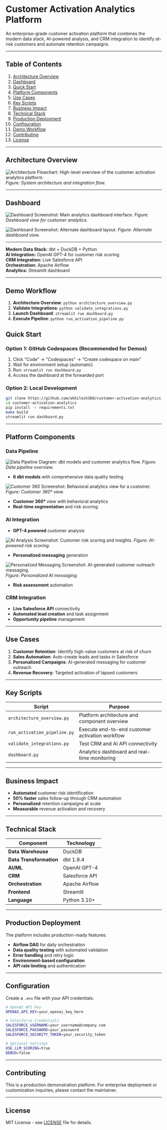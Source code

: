 # Customer Activation Analytics Platform

An enterprise-grade customer activation platform that combines the modern data stack, AI-powered analysis, and CRM integration to identify at-risk customers and automate retention campaigns.

---

## Table of Contents
1. [Architecture Overview](#architecture-overview)
2. [Dashboard](#dashboard)
3. [Quick Start](#quick-start)
4. [Platform Components](#platform-components)
5. [Use Cases](#use-cases)
6. [Key Scripts](#key-scripts)
7. [Business Impact](#business-impact)
8. [Technical Stack](#technical-stack)
9. [Production Deployment](#production-deployment)
10. [Configuration](#configuration)
11. [Demo Workflow](#demo-workflow)
12. [Contributing](#contributing)
13. [License](#license)

---

## Architecture Overview

![Architecture Flowchart: High-level overview of the customer activation analytics platform.](https://github.com/user-attachments/assets/826c12e6-19df-43ce-a087-6034a62f4184)
*Figure: System architecture and integration flow.*

---

## Dashboard

![Dashboard Screenshot: Main analytics dashboard interface.](https://github.com/user-attachments/assets/1059414a-4d24-4eec-abde-026ff2703840)
*Figure: Dashboard view for customer analytics.*

![Dashboard Screenshot: Alternate dashboard layout.](https://github.com/user-attachments/assets/aa5b3157-3368-4c00-835f-a97c66ec7e79)
*Figure: Alternate dashboard view.*

---

**Modern Data Stack:** dbt + DuckDB + Python  
**AI Integration:** OpenAI GPT-4 for customer risk scoring  
**CRM Integration:** Live Salesforce API  
**Orchestration:** Apache Airflow  
**Analytics:** Streamlit dashboard  

---

## Demo Workflow

1. **Architecture Overview**: `python architecture_overview.py`
2. **Validate Integrations**: `python validate_integrations.py`
3. **Launch Dashboard**: `streamlit run dashboard.py`
4. **Execute Pipeline**: `python run_activation_pipeline.py`

## Quick Start

### Option 1: GitHub Codespaces (Recommended for Demos)
1. Click "Code" → "Codespaces" → "Create codespace on main"
2. Wait for environment setup (automatic)
3. Run: `streamlit run dashboard.py`
4. Access the dashboard at the forwarded port

### Option 2: Local Development

```bash
git clone https://github.com/akhilesh360/customer-activation-analytics.git
cd customer-activation-analytics
pip install -r requirements.txt
make build
streamlit run dashboard.py
```

---

## Platform Components

### Data Pipeline

![Data Pipeline Diagram: dbt models and customer analytics flow.](https://github.com/user-attachments/assets/2103f324-c4ab-44d2-85f5-a410f6dcec74)
*Figure: Data pipeline overview.*

- **6 dbt models** with comprehensive data quality testing

![Customer 360 Screenshot: Behavioral analytics view for a customer.](https://github.com/user-attachments/assets/12c492e1-c2ea-49b9-911b-a5c56b18a335)
*Figure: Customer 360° view.*

- **Customer 360°** view with behavioral analytics
- **Real-time segmentation** and risk scoring

### AI Integration

- **GPT-4 powered** customer analysis

![AI Analysis Screenshot: Customer risk scoring and insights.](https://github.com/user-attachments/assets/3f43f08a-b163-4940-9722-2bc73bc8c34a)
*Figure: AI-powered risk scoring.*

- **Personalized messaging** generation

![Personalized Messaging Screenshot: AI-generated customer outreach messaging.](https://github.com/user-attachments/assets/e2998473-35ed-4f03-add6-3dc781e7c26b)
*Figure: Personalized AI messaging.*

- **Risk assessment** automation

### CRM Integration

- **Live Salesforce API** connectivity
- **Automated lead creation** and task assignment
- **Opportunity pipeline** management

---

## Use Cases

1. **Customer Retention**: Identify high-value customers at risk of churn
2. **Sales Automation**: Auto-create leads and tasks in Salesforce
3. **Personalized Campaigns**: AI-generated messaging for customer outreach
4. **Revenue Recovery**: Targeted activation of lapsed customers

---

## Key Scripts

| Script                   | Purpose                                        |
|--------------------------|------------------------------------------------|
| `architecture_overview.py` | Platform architecture and component overview  |
| `run_activation_pipeline.py` | Execute end-to-end customer activation workflow |
| `validate_integrations.py` | Test CRM and AI API connectivity              |
| `dashboard.py`           | Analytics dashboard and real-time monitoring   |

---

## Business Impact

- **Automated** customer risk identification
- **50% faster** sales follow-up through CRM automation  
- **Personalized** retention campaigns at scale
- **Measurable** revenue activation and recovery

---

## Technical Stack

| Component             | Technology         |
|-----------------------|-------------------|
| **Data Warehouse**    | DuckDB            |
| **Data Transformation** | dbt 1.9.4       |
| **AI/ML**             | OpenAI GPT-4      |
| **CRM**               | Salesforce API    |
| **Orchestration**     | Apache Airflow    |
| **Frontend**          | Streamlit         |
| **Language**          | Python 3.10+      |

---

## Production Deployment

The platform includes production-ready features:
- **Airflow DAG** for daily orchestration
- **Data quality testing** with automated validation
- **Error handling** and retry logic
- **Environment-based configuration**
- **API rate limiting** and authentication

---

## Configuration

Create a `.env` file with your API credentials:

```bash
# OpenAI API Key
OPENAI_API_KEY=your_openai_key_here

# Salesforce Credentials
SALESFORCE_USERNAME=your_username@company.com
SALESFORCE_PASSWORD=your_password
SALESFORCE_SECURITY_TOKEN=your_security_token

# Optional Settings
USE_LLM_SCORING=true
DEBUG=false
```

---

## Contributing

This is a production demonstration platform. For enterprise deployment or customization inquiries, please contact the maintainer.

---

## License

MIT License - see [LICENSE](LICENSE) file for details.

